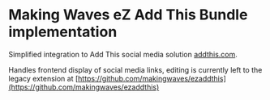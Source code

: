 Making Waves eZ Add This Bundle implementation
=================================================

Simplified integration to Add This social media solution [addthis.com](http://addthis.com).

Handles frontend display of social media links, editing is currently left to the legacy extension at
[https://github.com/makingwaves/ezaddthis](https://github.com/makingwaves/ezaddthis)
